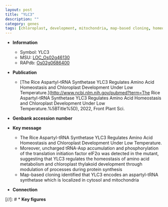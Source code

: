 ```yaml
---
layout: post
title: "YLC3"
description: ""
category: genes
tags: [chloroplast, development, mitochondria, map-based cloning, homeostasis, chloroplast development, cytosol]
---
```


* **Information**  
    + Symbol: YLC3  
    + MSU: [LOC_Os02g46130](http://rice.uga.edu/cgi-bin/ORF_infopage.cgi?orf=LOC_Os02g46130)  
    + RAPdb: [Os02g0686400](https://rapdb.dna.affrc.go.jp/locus/?name=Os02g0686400)  

* **Publication**  
    + [The Rice Aspartyl-tRNA Synthetase YLC3 Regulates Amino Acid Homeostasis and Chloroplast Development Under Low Temperature.](http://www.ncbi.nlm.nih.gov/pubmed?term=The Rice Aspartyl-tRNA Synthetase YLC3 Regulates Amino Acid Homeostasis and Chloroplast Development Under Low Temperature.%5BTitle%5D), 2022, Front Plant Sci.

* **Genbank accession number**  

* **Key message**  
    + The Rice Aspartyl-tRNA Synthetase YLC3 Regulates Amino Acid Homeostasis and Chloroplast Development Under Low Temperature.
    + Moreover, uncharged tRNA-Asp accumulation and phosphorylation of the translation initiation factor eIF2α was detected in the mutant, suggesting that YLC3 regulates the homeostasis of amino acid metabolism and chloroplast thylakoid development through modulation of processes during protein synthesis
    + Map-based cloning identified that YLC3 encodes an aspartyl-tRNA synthetase which is localized in cytosol and mitochondria

* **Connection**  

[//]: # * **Key figures**  


